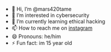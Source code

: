 - 👋 Hi, I’m @mars420tame
- 👀 I’m interested in cybersecurity
- 🌱 I’m currently learning ethical hacking  
- 📫 How to reach me on <a href="https://www.instagram.com/mars420tame/">instagram</a> 
- 😄 Pronouns: he/him
- ⚡ Fun fact: im 15 year old

<!---
mars420tame/mars420tame is a ✨ special ✨ repository because its `README.md` (this file) appears on your GitHub profile.
You can click the Preview link to take a look at your changes.
--->
